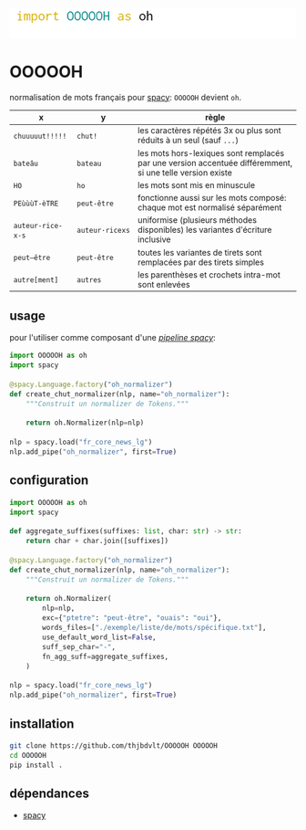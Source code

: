 ![import OOOOOH as oh](./img/import_as_oh.png)

OOOOOH
======

normalisation de mots français pour [spacy](https://spacy.io/): `OOOOOH` devient `oh`.

|x|y|règle|
|--|--|--|
|`chuuuuut!!!!!`|`chut!`|les caractères répétés 3x ou plus sont réduits à un seul (sauf `...`)|
|`bateâu`|`bateau`|les mots hors-lexiques sont remplacés par une version accentuée différemment, si une telle version existe|
|`HO`|`ho`|les mots sont mis en minuscule|
|`PEùùùT-èTRE`|`peut-être`|fonctionne aussi sur les mots composé: chaque mot est normalisé séparément|
|`auteur-rice-x-s`|`auteur·ricexs`|uniformise (plusieurs méthodes disponibles) les variantes d'écriture inclusive|
|`peut—être`|`peut-être`|toutes les variantes de tirets sont remplacées par des tirets simples|
|`autre[ment]`|`autres`|les parenthèses et crochets intra-mot sont enlevées|

usage
-----

pour l'utiliser comme composant d'une [_pipeline spacy_](https://spacy.io/usage/processing-pipelines):

```python
import OOOOOH as oh
import spacy

@spacy.Language.factory("oh_normalizer")
def create_chut_normalizer(nlp, name="oh_normalizer"):
    """Construit un normalizer de Tokens."""

    return oh.Normalizer(nlp=nlp)

nlp = spacy.load("fr_core_news_lg")
nlp.add_pipe("oh_normalizer", first=True)
```

configuration
-------------

```python
import OOOOOH as oh
import spacy

def aggregate_suffixes(suffixes: list, char: str) -> str:
    return char + char.join([suffixes])

@spacy.Language.factory("oh_normalizer")
def create_chut_normalizer(nlp, name="oh_normalizer"):
    """Construit un normalizer de Tokens."""

    return oh.Normalizer(
        nlp=nlp,
        exc={"ptetre": "peut-être", "ouais": "oui"},
        words_files=["./exemple/liste/de/mots/spécifique.txt"],
        use_default_word_list=False,
        suff_sep_char="-",
        fn_agg_suff=aggregate_suffixes,
    )

nlp = spacy.load("fr_core_news_lg")
nlp.add_pipe("oh_normalizer", first=True)
```

installation
------------

```bash
git clone https://github.com/thjbdvlt/OOOOOH OOOOOH
cd OOOOOH
pip install .
```

dépendances
-----------

- [spacy](https://spacy.io/)
